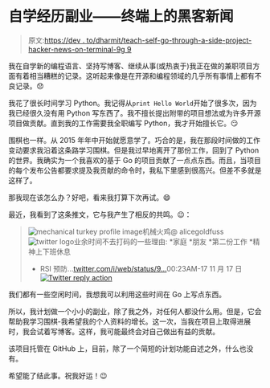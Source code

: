 # 自学经历副业——终端上的黑客新闻

> 原文:[https://dev . to/dharmit/teach-self-go-through-a-side-project-hacker-news-on-terminal-9g 9](https://dev.to/dharmit/teach-myself-go-through-a-side-project---hacker-news-on-terminal-9g9)

我在自学新的编程语言、坚持写博客、继续从事(或热衷于)我正在做的兼职项目方面有着相当糟糕的记录。这听起来像是在开源和编程领域的几乎所有事情上都有不良记录。😞

我花了很长时间学习 Python。我记得从`print Hello
World`开始了很多次，因为我已经很久没有用 Python 写东西了。我不擅长提出附带的项目想法或为许多开源项目做贡献。直到我的工作需要我全职编写 Python，我才开始擅长它。😏

围棋也一样。从 2015 年年中开始就愿意学了。巧合的是，我在那段时间做的工作变动要求我沿着这条路学习围棋。但是我过早地离开了那份工作，回到了 Python 的世界。我确实为一个我喜欢的基于 Go 的项目贡献了一点点东西。而且，当项目的每个发布公告都要求提及我贡献的命令时，我私下里感到很高兴。但差不多就是这样了。

那我现在该怎么办？好吧，看来我打算下次再试。😄

最近，我看到了这条推文，它与我产生了相反的共鸣。😉：

> ![mechanical turkey profile image](../Images/380aa33bbb5cb1b1151440cddffc173d.png)机械火鸡@ alicegoldfuss![twitter logo](../Images/4c8a2313941dda016bf4d78d103264aa.png)业余时间不去打码的一些理由:
> *家庭
> *朋友
> *第二份工作
> *精神上下班休息
> * RSI 预防…[twitter.com/i/web/status/9…](https://t.co/4tCZOqoiyt)00:23AM-17 11 月 17 日[![Twitter reply action](../Images/44d8b042100e231770330321e5b63d65.png)](https://twitter.com/intent/tweet?in_reply_to=931316839761580032)

我们都有一些空闲时间，我想我可以利用这些时间在 Go 上写点东西。

所以，我计划做一个小小的副业，除了我之外，对任何人都没什么用。但是，它会帮助我学习围棋-我希望我的个人资料的增长。这一次，当我在项目上取得进展时，我会试着写博客。这样，我可能最终会对自己做出有益的贡献。

该项目托管在 GitHub 上，目前，除了一个简短的计划功能自述之外，什么也没有。

希望能了结此事。祝我好运！😉